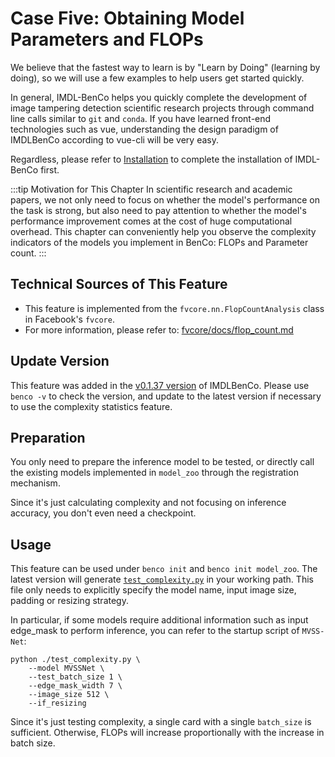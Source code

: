 # Case Five: Obtaining Model Parameters and FLOPs
We believe that the fastest way to learn is by "Learn by Doing" (learning by doing), so we will use a few examples to help users get started quickly.

In general, IMDL-BenCo helps you quickly complete the development of image tampering detection scientific research projects through command line calls similar to `git` and `conda`. If you have learned front-end technologies such as vue, understanding the design paradigm of IMDLBenCo according to vue-cli will be very easy.

Regardless, please refer to [Installation](./install.md) to complete the installation of IMDL-BenCo first.

:::tip Motivation for This Chapter
In scientific research and academic papers, we not only need to focus on whether the model's performance on the task is strong, but also need to pay attention to whether the model's performance improvement comes at the cost of huge computational overhead. This chapter can conveniently help you observe the complexity indicators of the models you implement in BenCo: FLOPs and Parameter count.
:::

## Technical Sources of This Feature
- This feature is implemented from the `fvcore.nn.FlopCountAnalysis` class in Facebook's `fvcore`.
- For more information, please refer to: [fvcore/docs/flop_count.md](https://github.com/facebookresearch/fvcore/blob/main/docs/flop_count.md)

## Update Version
This feature was added in the [v0.1.37 version](https://github.com/scu-zjz/IMDLBenCo/releases/tag/v0.1.37) of IMDLBenCo. Please use `benco -v` to check the version, and update to the latest version if necessary to use the complexity statistics feature.

## Preparation
You only need to prepare the inference model to be tested, or directly call the existing models implemented in `model_zoo` through the registration mechanism.

Since it's just calculating complexity and not focusing on inference accuracy, you don't even need a checkpoint.

## Usage
This feature can be used under `benco init` and `benco init model_zoo`. The latest version will generate [`test_complexity.py`](https://github.com/scu-zjz/IMDLBenCo/blob/main/IMDLBenCo/training_scripts/test_complexity.py) in your working path. This file only needs to explicitly specify the model name, input image size, padding or resizing strategy.

In particular, if some models require additional information such as input edge_mask to perform inference, you can refer to the startup script of `MVSS-Net`:
```shell
python ./test_complexity.py \
    --model MVSSNet \
    --test_batch_size 1 \
    --edge_mask_width 7 \
    --image_size 512 \
    --if_resizing
```

Since it's just testing complexity, a single card with a single `batch_size` is sufficient. Otherwise, FLOPs will increase proportionally with the increase in batch size.

<CommentService/>